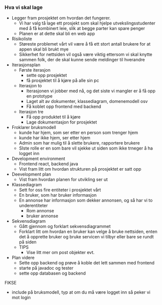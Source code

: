 
### Hva vi skal lage
- Legger fram prosjektet om hvordan det fungerer.
	- Vi har valg tå lage ett prosjekt som skal hjelpe utvekslingsstudenter med å få kombinert leie, slik at begge parter kan spare penger
	- Planen er at dette skal bli en web app
- Risikoliste
	- Støreste problemet vårt vil være å få ett stort antall brukere for at appen skal bli brukt mye
	- Sikkerhet for nettsiden vil også være viktig ettersom vi skal knytte sammen folk, der de skal kunne sende meldinger til hverandre
- Iterasjonsplan
	- Første iterasjon
		- sette opp prosjektet
		- få prosjektet til å kjøre på alle sin pc
	- Iterasjon to
		- Iterasjonen vi jobber med nå, og det siste vi mangler er å få opp en prototype
		- Laget alt av dokumenter, klassediagram, domenemodell osv
		- Få koblet opp frontend med backend
	- Iterasjon tre
		- Få opp produktet til å kjøre
		- Lage dokumentasjon for prosjektet
- Froklarer bruksmodell
	- kunde har hjem, som ser etter en person som trenger hjem
	- kunde har ikke hjem, ser etter hjem
	- Admin som har mulig til å slette brukere, rapportere brukere
	- SIste rolle er en som bare vil sjekke ut siden som ikke trneger å ha logget inn
- Development environment
	- Frontend react, backend java
	- Vist fram litt om hvordan strukturen på prosjektet er satt opp
- Deevelopment plan
	- Vist fram hvordan planen for utvikling ser ut
- Klassediagram
	- Sett for oss fire entiteter i prosjektet vårt
	- En bruker, som har bruker informasjon
	- En annonse har informasjon som dekker annonsen, og så har vi to underentiteter
		- Rom annonse
		- bruker annonse
- Sekvensdiagram
	- Gått gjennom og forklart sekvensdiagrammet
	- Forklart litt om hvordan en bruker kan velge å bruke nettsiden, enten det å opprette bruker og bruke servicen vi tilbyr eller bare se rundt på siden
	- TIPS
		- Vise litt mer om post objekter evt.
- Plan videre
	- Sette opp backend og prøve å koble det lett sammen med frontend
	- starte på javadoc og tester
	- sette opp databasen og backend

FIKSE
- include på bruksmodell, typ at om du må være logget inn så peker vi mot login


